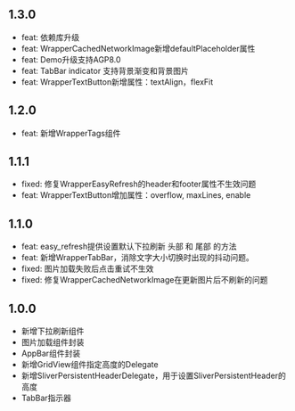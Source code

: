 ## 1.3.0

* feat: 依赖库升级
* feat: WrapperCachedNetworkImage新增defaultPlaceholder属性
* feat: Demo升级支持AGP8.0
* feat: TabBar indicator 支持背景渐变和背景图片
* feat: WrapperTextButton新增属性：textAlign，flexFit

## 1.2.0

* feat: 新增WrapperTags组件

## 1.1.1

* fixed: 修复WrapperEasyRefresh的header和footer属性不生效问题
* feat: WrapperTextButton增加属性：overflow, maxLines, enable

## 1.1.0

* feat: easy_refresh提供设置默认下拉刷新 头部 和 尾部 的方法
* feat: 新增WrapperTabBar，消除文字大小切换时出现的抖动问题。
* fixed: 图片加载失败后点击重试不生效
* fixed: 修复WrapperCachedNetworkImage在更新图片后不刷新的问题

## 1.0.0

* 新增下拉刷新组件
* 图片加载组件封装
* AppBar组件封装
* 新增GridView组件指定高度的Delegate
* 新增SliverPersistentHeaderDelegate，用于设置SliverPersistentHeader的高度
* TabBar指示器
